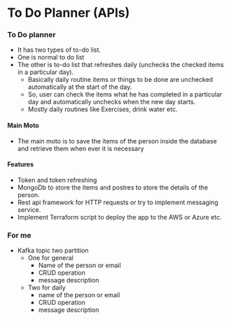 
# To Do Planner (APIs)

### To Do planner
- It has two types of to-do list.
- One is normal to do list
- The other is to-do list that refreshes daily (unchecks the checked items in a particular day).
    - Basically daily routine items or things to be done are unchecked automatically at the start of the day.
    - So, user can check the items what he has completed in a particular day and automatically unchecks when the new day starts.
    - Mostly daily routines like Exercises, drink water etc.

#### Main Moto
- The main moto is to save the items of the person inside the database and retrieve them when ever it is necessary

#### Features
- Token and token refreshing 
- MongoDb to store the items and postres to store the details of the person.
- Rest api framework for HTTP requests or try to implement messaging service.
- Implement Terraform script to deploy the app to the AWS or Azure etc.


### For me
- Kafka topic two partition
    - One for general
        - Name of the person or email
        - CRUD operation
        - message description
    - Two for daily 
        - name of the person or email
        - CRUD operation 
        - message description

